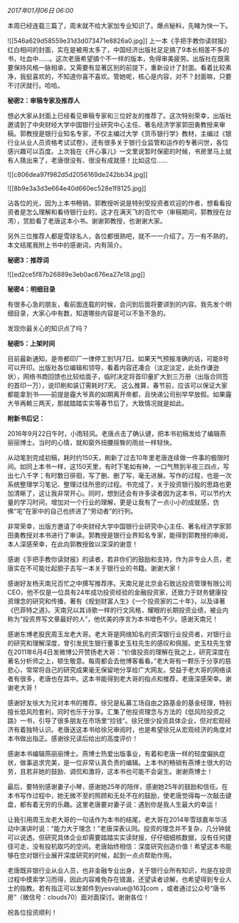 
_2017年01月06日 06:00_

本周已经连载三篇了，周末就不给大家加专业知识了。爆点秘料，先睹为快一下。

![[546a629d58559e31d3d073471e8826a0.jpg]]
上一本《手把手教你读财报》红白相间的封面，实在是被用太多了，中国经济出版社足足搞了9本长相差不多的书，吐血中……。这次老唐希望搞个不一样的版本，免得审美疲劳。出版社在既需要保持风格一脉相承，又需要有显著区别的前提下，重新设计了封面。看着比较素净，我挺喜欢的，不知道你喜不喜欢。管她呢，核心是内容，对不？封面嘛，只要不讨厌就行。哈哈。

**秘密2：审稿专家及推荐人**

想必大家从封面上已经看见审稿专家和三位好友的推荐了。这次特别荣幸，出版社邀请到了中央财经大学中国银行业研究中心主任、著名经济学家郭田勇教授来审稿。郭教授是银行业知名专家，不仅主编过大学《货币银行学》教材，主编过《银行业从业人员资格考试试卷》，还有很多关于银行业监管和运作的专著问世，各位感兴趣可以百度。上次我在《开心事儿》一文里说暂时保密的时候，书房里马上就有人猜出来了，老唐很没有、很没有成就感！比如这位……

![[c806dea97f982d5d2056169de242bb34.jpg]]

![[8b9e3a3d3e664e40d660ec528e1f8125.jpg]]

沾各位的光，因为上本书畅销，郭教授听说是特别受投资者欢迎的作者，想看看投资者是怎么理解和看待银行业的，这才在满天飞的百忙中（审稿期间，郭教授在台湾），赏脸看了老唐这本小书。谢谢郭教授，也谢谢大家。

另外三位推荐人都是雪球名人，各位都很熟吧，就不一一介绍了。万一有不熟的，本文结尾我附上书中的感谢词，内有简介。

**秘密3：推荐词**

![[ed2ce5f87b26889e3eb0ac676ea27e18.jpg]]

**秘密4：明细目录**

有很多心急的朋友，看前面连载的时候，会问到后面将要讲到的内容。我先发个明细目录，大家心中有数，知道哪些内容是可以不急不急的。

发现你最关心的知识点了吗？

**秘密5：上架时间**

目前最新通知，是帝都印厂一律停工到1月7日。如果天气预报准确的话，可能8号可以开印。出版社各位编辑和领导，看着内容还凑合（淡定淡定，此处作谦逊状），网络书商回馈也比较给面子，临时决定将首印量扩大到三万册（出版合同签的首印一万），说印刷和装订需耗时7天。 这么推算，春节前，应该可以保证大家都能拿到书——前提是霾大爷真的如期离开帝都，且快递公司别早早放假。如果霾大爷再赖三两天，那就踏踏实实等春节后了。大致情况就是如此。

**附新书后记：**

2016年9月22日午时，小雨轻风。老唐点击了确认键，把本书初稿发给了编辑燕丽丽博士。当时的心情，就和窗外扭腰摇臀的雨丝一样轻快。

从动笔到完成初稿，耗时约150天，刷新了过去10年里老唐连续做一件事的极限时间。如同上本书一样，这150天里，有时下笔如有神，一口气熬到半夜三四点，写出七八千字；有时数日徘徊，写了删、删了写，毫无进展。写作的过程，也是一次系统整理学习笔记、整理过往所思的过程。书完成了，关于投资银行股的思路也更加清晰了，这让我非常开心。同时，想到还会有许多读者因为这本书，可以节约大量的学习时间，增加对一个行业的理解，更是让我有了一点小小的成就感，仿佛“宅”在家中的自己也挤进了“劳动者”的行列。

非常荣幸，出版方邀请了中央财经大学中国银行业研究中心主任、著名经济学家郭田勇教授对本书进行了审读。郭教授是银行业界知名专家，能得到郭教授的审阅，本人深感荣幸，在此向郭教授致以深深的谢意！

感谢《手把手教你读财报》的读者，若非你们的鼓励和支持，作为非专业人员，老唐实在不可能壮起胆子去写一本关于银行业的书籍。谢谢大家！

感谢好友杨天南兄百忙之中撰写推荐序。天南兄是北京金石致远投资管理有限公司CEO，他不仅是一位具有24年成功投资经验的金融投资家，还致力于财务健康投资理念的研究和传播，著有《规划财富人生》《一个投资家的二十年》，以及译著《巴菲特之道》。天南兄以其诗歌一样的行文风格，耀眼的长期投资业绩，被业内称为“投资界写文章最好的人”，他优美的序言为本书增色不少。感谢天南兄！

感谢东博老股民周玉龙老大哥。老大哥是网络知名的资深银行业投资者，对银行业的研究和理解深度，曾引发民生银行董事史玉柱先生的感叹和佩服。史玉柱先生曾在2011年6月4日发微博公开赞扬老大哥：“价值投资的理解在我之上，研究深度在著名分析师之上，顿生敬意。每周都会去他博客看看。”老大哥有一颗乐于分享的慈悲心，常常将自己的研究成果毫无保留地分享给广大网友。受益于老大哥的网络读者有很多，老唐也在其中。这本书能得到老大哥的指点和推荐，老唐深感荣幸。谢谢老大哥！

感谢好友徐大为兄对本书的推荐。徐兄是私募工场自由之路基金的基金经理，特别擅长低风险套利，同时也乐于分享。汇集了他投资理念与方法的《低风险投资之路》一书，引导了很多朋友在市场里“捡钱”。徐兄很少投资具体企业，但对宏观经济有着独特认识。老唐送这本书给徐兄审阅时，也是希望徐兄从宏观经济的角度对本书做出指正。感谢徐兄读后给出的高度评价！

感谢本书编辑燕丽丽博士。燕博士热爱出版事业，有着和老唐一样的轻度偏执症状，做事追求完美，是一位非常认真负责的编辑。上本书的畅销有燕博士很大的功劳，且若非她的鼓励、调侃和激将，这本书也可能不会诞生。谢谢燕博士！

最后，要特别感谢妻子小琴，感谢她25年的陪伴，感谢她25年的鼓励和信任。在本书写作过程中，她无微不至的照顾和无处不在的鼓励，使老唐觉得每一次敲击键盘，都有着无穷的乐趣。这里老唐要对妻子说：遇到你是我人生最大的幸运！

让我引用周玉龙老大哥的一句话作为本书的结尾，老大哥在2014年雪球嘉年华活动中演讲时说：“能力大于理念！”老唐深表认同。投资的理念并不复杂，几分钟就可以说透。但研究具体企业却需要踏踏实实读财报，仔仔细细核数据，没有任何捷径可走，没有投机取巧的空间。老唐始终相信：深度研究创造价值！希望这本书能够在您对银行业展开深度研究的时候，起到一点点帮助作用。

老唐既非银行业从业人员，也非金融专业出身，关于银行业所有知识，均是在投资过程中摸索学习而得，因此内容难免存在错漏，还望读者谅解，也希望得到专业人士的指教。若有指正可以发邮件到yesvalue@163com ，或者通过公众号“唐书房”（微信号：clouds70）面对面探讨。谢谢各位！

祝各位投资顺利！






